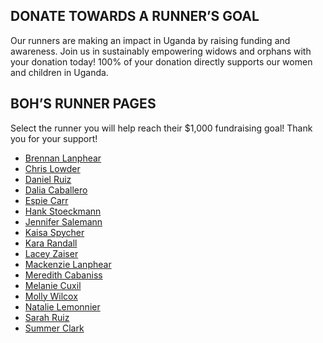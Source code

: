 ## DONATE TOWARDS A RUNNER’S GOAL
Our runners are making an impact in Uganda by raising funding and awareness. Join us in sustainably empowering widows and orphans with your donation today! 100% of your donation directly supports our women and children in Uganda.

## BOH’S RUNNER PAGES
Select the runner you will help reach their $1,000 fundraising goal! Thank you for your support!

* [Brennan Lanphear](https://becauseofhope.webconnex.com/SBMBren)
* [Chris Lowder](https://becauseofhope.webconnex.com/SBMChris)
* [Daniel Ruiz](https://becauseofhope.webconnex.com/SBMDaniel)
* [Dalia Caballero](https://becauseofhope.webconnex.com/SBMDalia)
* [Espie Carr](https://becauseofhope.webconnex.com/SBMEspie)
* [Hank Stoeckmann](https://becauseofhope.webconnex.com/SBMHank)
* [Jennifer Salemann](https://becauseofhope.webconnex.com/SBMJennifer)
* [Kaisa Spycher](https://becauseofhope.webconnex.com/SBMKaisa)
* [Kara Randall](https://becauseofhope.webconnex.com/SBMKara)
* [Lacey Zaiser](https://becauseofhope.webconnex.com/SBMLacey)
* [Mackenzie Lanphear](https://becauseofhope.webconnex.com/SBMKenz)
* [Meredith Cabaniss](https://becauseofhope.webconnex.com/SBMMeredith)
* [Melanie Cuxil](https://becauseofhope.webconnex.com/SBMMelanie)
* [Molly Wilcox](https://becauseofhope.webconnex.com/SBMMolly)
* [Natalie Lemonnier](https://becauseofhope.webconnex.com/SBMNatalie)
* [Sarah Ruiz](https://becauseofhope.webconnex.com/SBMSarah)
* [Summer Clark](https://becauseofhope.webconnex.com/SBMSummer)
